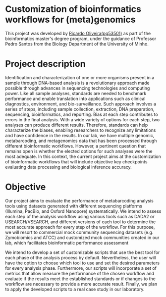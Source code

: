 # Customization of bioinformatics workflows for (meta)genomics
This project was developed by [Ricardo Oliveira(pg53501)](https://github.com/ricardofoliveira61) as part of the bioinformatics master's degree program, under the guidance of Professor Pedro Santos from the Biology Department of the University of Minho.


# Project description
Identification and characterization of one or more organisms present in a sample through DNA-based analysis is a revolutionary approach made possible through advances in sequencing technologies and computing power. Like all sample analyses, standards are needed to benchmark performance and enable translation into applications such as clinical diagnostics, environment, and bio-surveillance. Such approach involves a series of steps, including sample collection, extraction, DNA preparation, sequencing, bioinformatics, and reporting. Bias at each step contributes to errors in the final analysis. With a wide variety of options for each step, two analyses can produce different results. Therefore, standards can help characterize the biases, enabling researchers to recognize any limitations and have confidence in the results. In our lab, we have multiple genomic, metabarcoding, and metagenomics data that has been processed through different bioinformatic workflows. However, a pertinent question that remains open is whether the elected options for such analyses were the most adequate. In this context, the current project aims at the customization of bioinformatic workflows that will include objective key checkpoints evaluating data processing and biological inference accuracy.

# Objective
Our project aims to evaluate the performance of metabarcoding analysis tools using datasets generated with different sequencing platforms (Illumina, PacBio, and Oxford Nanopore) systematically. We intend to assess each step of the analysis workflow using various tools such as DADA2  or USEARCH/VSEARCH, and different versions of each tool to determine the most accurate approach for every step of the workflow.
For this purpose, we will resort to commercial mock community sequencing datasets (e.g. Zymobiomics and ATCC) and customized mock communities created in our lab, which facilitates bioinformatic performance assessment 

We intend to develop a set of customizable scripts that use the best tool for each phase of the analysis process by default. Nevertheless, the user will have the option to choose which tool to use and set the desired parameters for every analysis phase. Furthermore, our scripts will incorporate a set of metrics that allow measure the performance of the chosen workflow and evaluate if the results meet the established standards or if changes to the workflow are necessary to provide a more accurate result. Finally, we plan to apply the developed scripts to a real case study in our laboratory.

